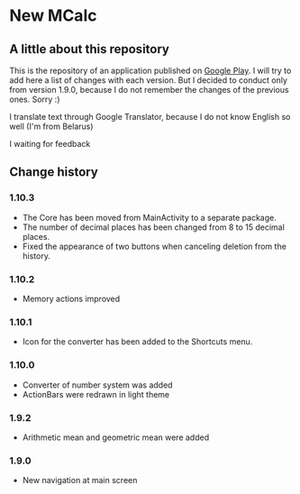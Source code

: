 # New MCalc
## A little about this repository
This is the repository of an application published on [Google Play](https://play.google.com/store/apps/details?id=com.maxsavteam.newmcalc).
I will try to add here a list of changes with each version. 
But I decided to conduct only from version 1.9.0, because I do not remember the changes of the previous ones. Sorry :)

I translate text through Google Translator, because I do not know English so well (I'm from Belarus)

I waiting for feedback

## Change history
### 1.10.3
  * The Core has been moved from MainActivity to a separate package.
  * The number of decimal places has been changed from 8 to 15 decimal places.
  * Fixed the appearance of two buttons when canceling deletion from the history.

### 1.10.2
  * Memory actions improved

### 1.10.1
  * Icon for the converter has been added to the Shortcuts menu.

### 1.10.0
  * Converter of number system was added
  * ActionBars were redrawn in light theme

### 1.9.2
  * Arithmetic mean and geometric mean were added

### 1.9.0
   * New navigation at main screen
